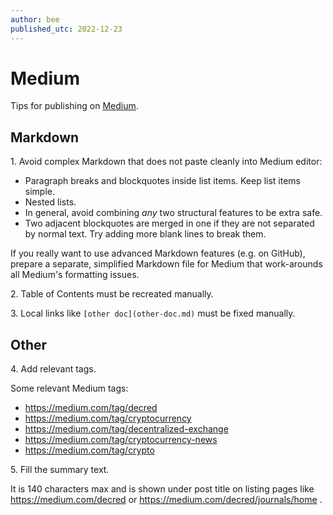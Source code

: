 ```yaml
---
author: bee
published_utc: 2022-12-23
---
```


# Medium

Tips for publishing on [Medium](https://medium.com/).


## Markdown

1\. Avoid complex Markdown that does not paste cleanly into Medium editor:

- Paragraph breaks and blockquotes inside list items. Keep list items simple.
- Nested lists.
- In general, avoid combining _any_ two structural features to be extra safe.
- Two adjacent blockquotes are merged in one if they are not separated by normal text. Try adding more blank lines to break them.

If you really want to use advanced Markdown features (e.g. on GitHub), prepare a separate, simplified Markdown file for Medium that work-arounds all Medium's formatting issues.

2\. Table of Contents must be recreated manually.

3\. Local links like `[other doc](other-doc.md)` must be fixed manually.


## Other

4\. Add relevant tags.

Some relevant Medium tags:

- https://medium.com/tag/decred
- https://medium.com/tag/cryptocurrency
- https://medium.com/tag/decentralized-exchange
- https://medium.com/tag/cryptocurrency-news
- https://medium.com/tag/crypto

5\. Fill the summary text.

It is 140 characters max and is shown under post title on listing pages like https://medium.com/decred or https://medium.com/decred/journals/home .
